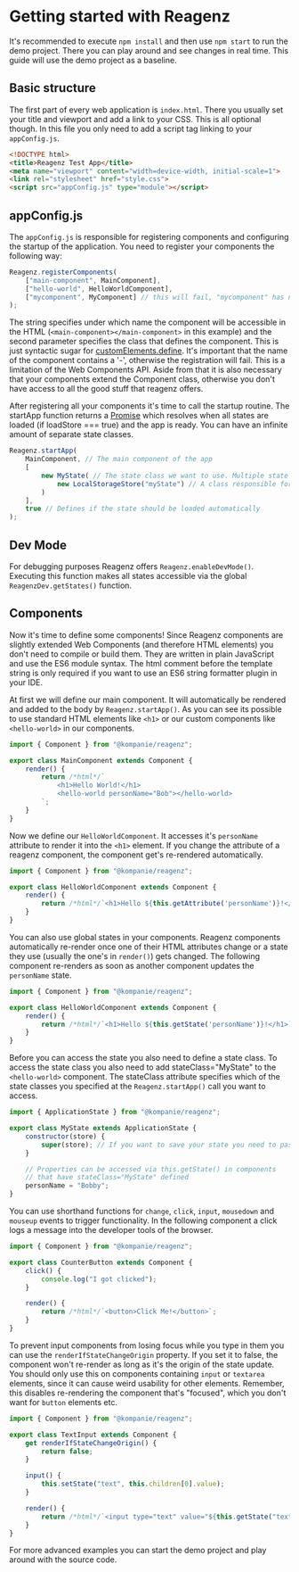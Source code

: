 # Getting started with Reagenz

It's recommended to execute `npm install` and then use `npm start` to run the demo project.
There you can play around and see changes in real time.
This guide will use the demo project as a baseline.

## Basic structure

The first part of every web application is `index.html`.
There you usually set your title and viewport and add a link to your CSS.
This is all optional though.
In this file you only need to add a script tag linking to your `appConfig.js`.
```html
<!DOCTYPE html>
<title>Reagenz Test App</title>
<meta name="viewport" content="width=device-width, initial-scale=1">
<link rel="stylesheet" href="style.css">
<script src="appConfig.js" type="module"></script>
```

## appConfig.js

The `appConfig.js` is responsible for registering components and configuring the startup of the application.
You need to register your components the following way:

```js
Reagenz.registerComponents(
    ["main-component", MainComponent],
    ["hello-world", HelloWorldComponent],
    ["mycomponent", MyComponent] // this will fail, "mycomponent" has no '-'
);
```

The string specifies under which name the component will be accessible in the HTML (`<main-component></main-component>` in this example) and the second parameter specifies the class that defines the component.
This is just syntactic sugar for [customElements.define](https://developer.mozilla.org/en-US/docs/Web/API/CustomElementRegistry/define).
It's important that the name of the component contains a '-', otherwise the registration will fail.
This is a limitation of the Web Components API.
Aside from that it is also necessary that your components extend the Component class, otherwise you don't have access to all the good stuff that reagenz offers.

After registering all your components it's time to call the startup routine.
The startApp function returns a [Promise](https://developer.mozilla.org/en-US/docs/Web/JavaScript/Reference/Global_Objects/Promise) which resolves when all states are loaded (if loadStore === true) and the app is ready.
You can have an infinite amount of separate state classes.

```js
Reagenz.startApp(
    MainComponent, // The main component of the app
    [
        new MyState( // The state class we want to use. Multiple state classes are possible
            new LocalStorageStore("myState") // A class responsible for storing the appState
        )
    ],
    true // Defines if the state should be loaded automatically
);
```

## Dev Mode

For debugging purposes Reagenz offers `Reagenz.enableDevMode()`.
Executing this function makes all states accessible via the global `ReagenzDev.getStates()` function.

## Components

Now it's time to define some components!
Since Reagenz components are slightly extended Web Components (and therefore HTML elements) you don't need to compile or build them.
They are written in plain JavaScript and use the ES6 module syntax.
The html comment before the template string is only required if you want to use an ES6 string formatter plugin in your IDE.

At first we will define our main component.
It will automatically be rendered and added to the body by `Reagenz.startApp()`.
As you can see its possible to use standard HTML elements like `<h1>` or our custom components like `<hello-world>` in our components.

```js
import { Component } from "@kompanie/reagenz";

export class MainComponent extends Component {
    render() {
        return /*html*/`
            <h1>Hello World!</h1>
            <hello-world personName="Bob"></hello-world>
        `;
    }
}
```

Now we define our `HelloWorldComponent`.
It accesses it's `personName` attribute to render it into the `<h1>` element.
If you change the attribute of a reagenz component, the component get's re-rendered automatically.

```js
import { Component } from "@kompanie/reagenz";

export class HelloWorldComponent extends Component {
    render() {
        return /*html*/`<h1>Hello ${this.getAttribute('personName')}!</h1>`;
    }
}
```

You can also use global states in your components.
Reagenz components automatically re-render once one of their HTML attributes change or a state they use (usually the one's in `render()`) gets changed.
The following component re-renders as soon as another component updates the `personName` state.

```js
import { Component } from "@kompanie/reagenz";

export class HelloWorldComponent extends Component {
    render() {
        return /*html*/`<h1>Hello ${this.getState('personName')}!</h1>`;
    }
}
```

Before you can access the state you also need to define a state class.
To access the state class you also need to add stateClass="MyState" to the `<hello-world>` component.
The stateClass attribute specifies which of the state classes you specified at the `Reagenz.startApp()` call you want to access.

```js
import { ApplicationState } from "@kompanie/reagenz";

export class MyState extends ApplicationState {
    constructor(store) {
        super(store); // If you want to save your state you need to pass the store instance to the super constructor
    }

    // Properties can be accessed via this.getState() in components
    // that have stateClass="MyState" defined
    personName = "Bobby";
}

```

You can use shorthand functions for `change`, `click`, `input`, `mousedown` and `mouseup` events to trigger functionality.
In the following component a click logs a message into the developer tools of the browser.

```js
import { Component } from "@kompanie/reagenz";

export class CounterButton extends Component {
    click() {
        console.log("I got clicked");
    }

    render() {
        return /*html*/`<button>Click Me!</button>`;
    }
}
```

To prevent input components from losing focus while you type in them you can use the `renderIfStateChangeOrigin` property.
If you set it to false, the component won't re-render as long as it's the origin of the state update.
You should only use this on components containing `input` or `textarea` elements, since it can cause weird usability for other elements.
Remember, this disables re-rendering the component that's "focused", which you don't want for `button` elements etc.

```js
import { Component } from "@kompanie/reagenz";

export class TextInput extends Component {
    get renderIfStateChangeOrigin() {
        return false;
    }

    input() {
        this.setState("text", this.children[0].value); 
    }

    render() {
        return /*html*/`<input type="text" value="${this.getState("text")}">`;
    }
}
```

For more advanced examples you can start the demo project and play around with the source code.
